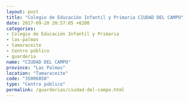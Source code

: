 ```yaml
---
layout: post
title: "Colegio de Educación Infantil y Primaria CIUDAD DEL CAMPO"
date: 2017-09-20 20:57:05 +0200
categories:
- Colegio de Educación Infantil y Primaria
- las-palmas
- tamaraceite
- Centro público
- guarderia
name: "CIUDAD DEL CAMPO"
province: "Las Palmas"
location: "Tamaraceite"
code: "35006850"
type: "Centro público"
permalink: /guarderias/ciudad-del-campo.html
---
```

